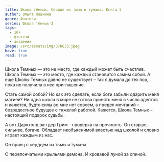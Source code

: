 ```yaml
---
title: Школа тёмных. Сердце из тьмы и тумана. Книга 1
author: Ольга Пашнина
genre: Фэнтези
series: Школа тёмных-2
tags:
  - 16+
  - фэнтези
  - академия
image: /src/assets/img/378833.jpeg
have: true
read: true
---
```

Школа Темных — это не место, где каждый может быть счастлив. Школа Темных — это место, где каждый становится самим собой. А еще Школы Темных давно не существует – так я думала до тех пор, пока не получила в нее приглашение.

Стать самой собой? Но как это сделать, если боги забыли одарить меня магией? Ни одна школа в мире не готова принять меня в число адептов и кажется, будто силы во мне нет совсем, а предел мечтаний – безрадостное будущее с тяжелой работой. Кажется, Школа Темных – настоящий подарок судьбы.

А вот Даркхолд ван дер Грим – проверка на прочность. Он старше, сильнее, богаче. Обладает необъяснимой властью над школой и словно играет каждым из нас.

Он принц с сердцем из тьмы и тумана.

С перепончатыми крыльями демона. И кровавой луной за спиной.
